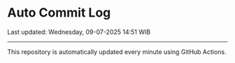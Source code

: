 # Auto Commit Log

Last updated: Wednesday, 09-07-2025 14:51 WIB

---

This repository is automatically updated every minute using GitHub Actions.
